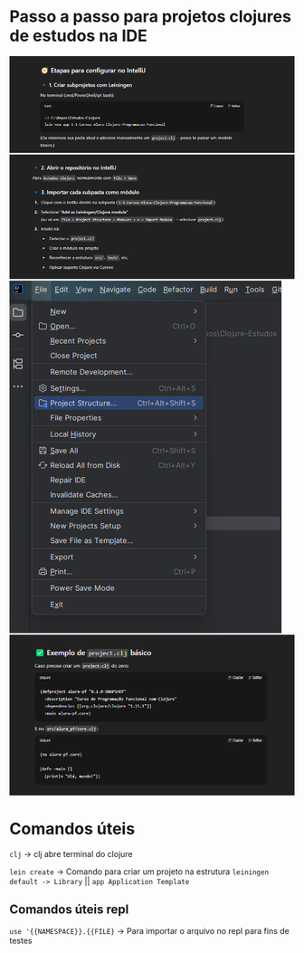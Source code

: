 # Passo a passo para projetos clojures de estudos na IDE
![1.png](imgs/ide_criar_projeto_1.png)
![2.png](imgs/ide_criar_projeto_2.png)
![3.png](imgs/ide_criar_projeto_3.png)
![4.png](imgs/ide_criar_projeto_4.png)

# Comandos úteis

`clj` -> clj abre terminal do clojure


`lein create` -> Comando para criar um projeto na estrutura `leiningen` `default -> Library` || `app Application Template`

## Comandos úteis repl

`use '{{NAMESPACE}}.{{FILE}` -> Para importar o arquivo no repl para fins de testes